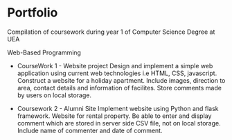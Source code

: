 # Portfolio

Compilation of coursework during year 1 of Computer Science Degree at UEA

Web-Based Programming
  + CourseWork 1 - Website project 
      Design and implement a simple web application using current web technologies i.e HTML, CSS, javascript. Construct a website for a holiday apartment. 
      Include images, direction to area, contact details and information of facilites. Store comments made by users on local storage.
      
  + Coursework 2 - Alumni Site
    Implement website using Python and flask framework. Website for rental property. Be able to enter and display comment which are stored
    in server side CSV file, not on local storage. Include name of commenter and date of comment. 
